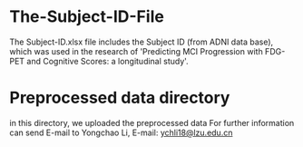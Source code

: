 # The-Subject-ID-File
The Subject-ID.xlsx file includes the Subject ID (from ADNI data base), which was used in the research of 'Predicting MCI Progression with FDG-PET and Cognitive Scores: a longitudinal study'.
# Preprocessed data directory 
in this directory, we uploaded the preprocessed data 
For further information can send E-mail to Yongchao Li, E-mail: ychli18@lzu.edu.cn
